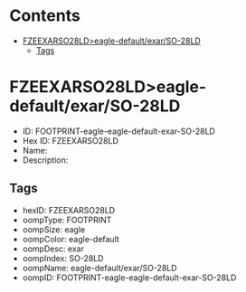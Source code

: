 



Contents
========

* [FZEEXARSO28LD>eagle-default/exar/SO-28LD](#fzeexarso28ldeagle-defaultexarso-28ld)
	* [Tags](#tags)

# FZEEXARSO28LD>eagle-default/exar/SO-28LD

- ID: FOOTPRINT-eagle-eagle-default-exar-SO-28LD
- Hex ID: FZEEXARSO28LD
- Name: 
- Description: 

## Tags

- hexID: FZEEXARSO28LD
- oompType: FOOTPRINT
- oompSize: eagle
- oompColor: eagle-default
- oompDesc: exar
- oompIndex: SO-28LD
- oompName: eagle-default/exar/SO-28LD
- oompID: FOOTPRINT-eagle-eagle-default-exar-SO-28LD
